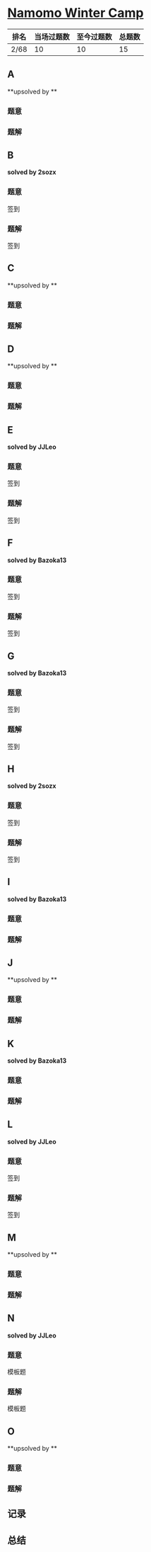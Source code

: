 # [Namomo Winter Camp](https://vjudge.net/contest/419865)

| 排名 | 当场过题数 | 至今过题数 | 总题数 |
| ---- | ---------- | ---------- | ------ |
| 2/68 | 10         | 10         | 15     |

## **A**

**upsolved by **

### 题意



### 题解



## **B**

**solved by 2sozx**

### 题意

签到

### 题解

签到

## **C**

**upsolved by **

### 题意



### 题解



## **D**

**upsolved by **

### 题意



### 题解



## **E**

**solved by JJLeo**

### 题意

签到

### 题解

签到

## **F**

**solved by Bazoka13**

### 题意

签到

### 题解

签到

## **G**

**solved by Bazoka13**

### 题意

签到

### 题解

签到

## **H**

**solved by 2sozx**

### 题意

签到

### 题解

签到

## **I**

**solved by Bazoka13**

### 题意



### 题解



## **J**

**upsolved by **

### 题意



### 题解



## **K**

**solved by Bazoka13**

### 题意



### 题解



## **L**

**solved by JJLeo**

### 题意

签到

### 题解

签到

## **M**

**upsolved by **

### 题意



### 题解



## **N**

**solved by JJLeo**

### 题意

模板题

### 题解

模板题

## **O**

**upsolved by **

### 题意



### 题解



## **记录**



## **总结**

